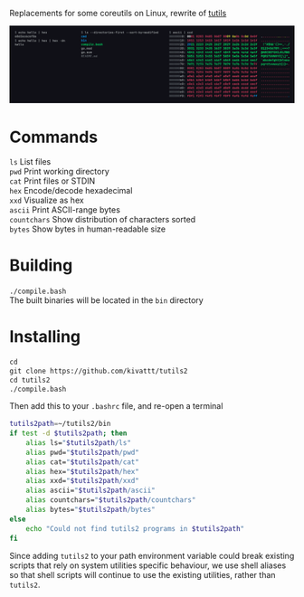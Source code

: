 Replacements for some coreutils on Linux, rewrite of [tutils](https://github.com/kivattt/tutils)

<img src="screenshot.png" alt="hex, ls and xxd utilities">

# Commands
`ls` List files\
`pwd` Print working directory\
`cat` Print files or STDIN\
`hex` Encode/decode hexadecimal\
`xxd` Visualize as hex\
`ascii` Print ASCII-range bytes\
`countchars` Show distribution of characters sorted\
`bytes` Show bytes in human-readable size

# Building
`./compile.bash`\
The built binaries will be located in the `bin` directory

# Installing
```console
cd
git clone https://github.com/kivattt/tutils2
cd tutils2
./compile.bash
```
Then add this to your `.bashrc` file, and re-open a terminal
```bash
tutils2path=~/tutils2/bin
if test -d $tutils2path; then
    alias ls="$tutils2path/ls"
    alias pwd="$tutils2path/pwd"
    alias cat="$tutils2path/cat"
    alias hex="$tutils2path/hex"
    alias xxd="$tutils2path/xxd"
    alias ascii="$tutils2path/ascii"
    alias countchars="$tutils2path/countchars"
    alias bytes="$tutils2path/bytes"
else
    echo "Could not find tutils2 programs in $tutils2path"
fi
```

Since adding `tutils2` to your path environment variable could break existing scripts that rely on system utilities specific behaviour, we use shell aliases so that shell scripts will continue to use the existing utilities, rather than `tutils2`.
